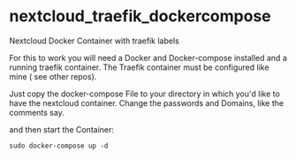 # nextcloud_traefik_dockercompose
Nextcloud Docker Container with traefik labels

For this to work you will need a Docker and Docker-compose installed and a running traefik container. The Traefik container must be configured like mine ( see other repos).

Just copy the docker-compose File to your directory in which you'd like to have the nextcloud container.
Change the passwords and Domains, like the comments say.

and then start the Container:
```
sudo docker-compose up -d
```

